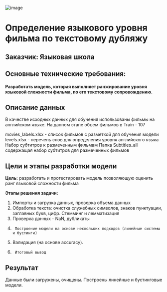 ![image](https://github.com/EduardR7/Movie_captioning/assets/126398449/ca5fe691-478a-437e-92cc-66cfe2f0d3f0)


# Определение языкового уровня фильма по текстовому дубляжу

## Заказчик: Языковая школа

## Основные технические требования:
#### Разработать модель, которая выполняет ранжирование уровня языковой сложности фильма, по его текстовому сопровождению. 

## Описание данных
В качестве исходных данных для обучения использованы фильмы на английском языке.
На данном этапе объем фильмов в Train - 107

movies_labels.xlsx - список фильмов с разметкой для обучения модели 
levels.xlsx - перечень слов для определения уровня английского языка
Набор субтитров к размеченным фильмам
Папка Subtitles_all содержащая набор субтитров для размеченных фильмов

## Цели и этапы разработки модели

**Цель:** разработать и протестировать модель позволяющую оценить ранг языковой сложности фильма

**Этапы решения задачи:**
1.	Импорты и загрузка данных, проверка объема данных
2.	Обработка текста: очистка служебных символов, знаков пунктуации, заглавных букв, цифр. Стемминг и лемматизация
3.	Проверка данных - NaN, дубликаты
<!-- 4.	Обогатить данные посчитав количество слов каждой категории в субтитре.
5.	Разделить данные на обучающую и тестовую -->
4.      Построение модели на основе нескольких подходов (линейные системы и бустинги)
5. 	Валидация (на основе accuracy).
7.      Итоговый вывод

## Результат

Данные были загружены, очищены.
Построены линейные и бустинговые модели.

<!-- Оптимал В результате проделанной работы были сделаны следующие шаги:

1. Загружены входные данные
2. Данные обработаны следующими методами:
- Удалены дубликаты
- Проведена чистка от мусорных слов и символов
- Проведена лемматизация
- Проведен стэминг
3. Данные были обогащены
4. Была расчитана модель MultinomialNB	
5. При помощи метода RandomizedSearchCV с помощью метрики accuracy были выбраны лучшие параметры для моделей.
 
В результате проделанной работы была были получены следующие значения метрик:

| name | train стандарт | train обогащ | test стандарт | test обогащ |
|----------|----------|----------|----------|----------|
| A2     | 89.42%   | 96.83%   | 85.42%   | 85.42%   |
| B1     | 77.25%   |94.71%   | 75.0%   | 77.08%   |
| B2     | 94.71%   | 96.3%   | 77.08%   | 81.25%   |
| C1     | 88.36%   | 83.07%   | 83.33%   | 83.33%   |

Не смотря на то, что результаты получены очень близкие видно, что на тестовой выборке модель на обогащенных данных ведет себя лучше или не уступает для всех уровней.

Модель на обогащенных данных показывает хороший стабильный результат для всех категорий фильмов и может быть использована заказчиком.
-->
